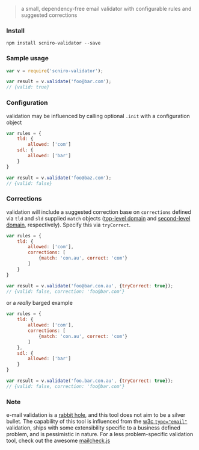 > a small, dependency-free email validator with configurable rules and suggested corrections

### Install

```
npm install scniro-validator --save
```

### Sample usage

```javascript
var v = require('scniro-validator');

var result = v.validate('foo@bar.com');
// {valid: true}
```

### Configuration

validation may be influenced by calling optional `.init` with a configuration object

```javascript
var rules = {
    tld: {
        allowed: ['com']
    sdl: {
        allowed: ['bar']
    }
}

var result = v.validate('foo@baz.com');
// {valid: false}
```

### Corrections

validation will include a suggested correction base on `corrections` defined via `tld` and `sld` supplied `match` objects ([top-level domain](https://en.wikipedia.org/wiki/Top-level_domain) and [second-level domain](https://en.wikipedia.org/wiki/Second-level_domain), respectively). Specify this via `tryCorrect`.

```javascript
var rules = {
    tld: {
        allowed: ['com'],
        corrections: [
            {match: 'con.au', correct: 'com'}
        ]
    }
}

var result = v.validate('foo@bar.con.au', {tryCorrect: true});
// {valid: false, correction: 'foo@bar.com'}
```

or a _really_ barged example

```javascript
var rules = {
    tld: {
        allowed: ['com'],
        corrections: [
            {match: 'con.au', correct: 'com'}
        ]
    },
    sdl: {
        allowed: ['bar']
    }
}

var result = v.validate('foo.bar.con.au', {tryCorrect: true});
// {valid: false, correction: 'foo@bar.com'}
```


### Note

e-mail validation is a [rabbit hole]( http://haacked.com/archive/2007/08/21/i-knew-how-to-validate-an-email-address-until-i.aspx/), and this tool does not aim to be a silver bullet. The capability of this tool is influenced from the [w3c `type="email"`](https://www.w3.org/TR/html-markup/input.email.html#input.email.attrs.value.multiple) validation, ships with some extensibility specific to a business defined problem, and is pessimistic in nature. For a less problem-specific validation tool, check out the awesome [mailcheck.js](https://github.com/mailcheck/mailcheck)
